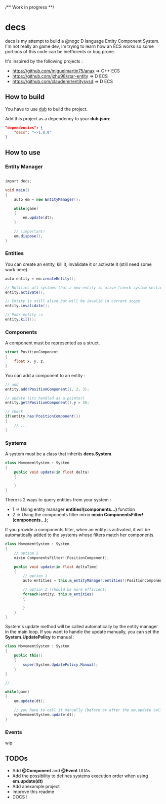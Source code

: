 /** Work in progress **/

decs
===========

decs is my attempt to build a @nogc D language Entity Component System. 
I'm not really an game dev, im trying to learn how an ECS works so some portions of this code can be inefficients or bug prone.

It's inspired by the following projects : 

* https://github.com/miguelmartin75/anax  => C++ ECS
* https://github.com/jzhu98/star-entity   => D ECS
* https://github.com/claudemr/entitysysd  => D ECS

## How to build

You have to use [dub](https://code.dlang.org/download) to build the project.

Add this project as a dependency to your **dub.json**:

```json
"dependencies": {
    "decs": "~>1.0.0"
}
```

## How to use

### Entity Manager

```cs

import decs;

void main()
{
    auto em = new EntityManager();

    while(game)
    {
        em.update(dt);
    }
    
    // !important!
    em.dispose();
}

```

### Entities

You can create an entity, kill it, invalidate it or activate it (still need some work here). 

```cs
auto entity = em.createEntity();

// Notifies all systems that a new entity is alive (check system section to understand this part)
entity.activate();

// Entity is still alive but will be invalid in current scope
entity.invalidate();

// Poor entity :<
entity.kill();
```

### Components

A component must be represented as a struct.

```cs
struct PositionComponent
{
    float x, y, z;
}
```

You can add a component to an entity :

```cs
// add
entity.add!PositionComponent(1, 2, 3);

// update (its handled as a pointer)
entity.get!PositionComponent().y = 50;

// check
if(entity.has!PositionComponent())
{
    // ...
}
```
### Systems

A system must be a class that inherits **decs.System**.

```cs
class MovementSystem : System
{
    public void update(in float delta)
    {

    }
}
```
There is 2 ways to query entities from your system : 

* 1 => Using entity manager **entities!(components...)** function
* 2 => Using the components filter mixin **mixin ComponentsFilter!(components...);**


If you provide a components filter, when an entity is activated, it will be automatically added to the systems whose filters match her components.

```cs
class MovementSystem : System
{
    // option 2
    mixin ComponentsFilter!(PositionComponent);

    public void update(in float deltaTime)
    {
        // option 1
        auto entities = this.m_entityManager.entities!(PositionComponent);

        // option 2 (should be more efficient)
        foreach(entity; this.m_entities)
        {

        }
    }
}
```
System's update method will be called automatically by the entity manager in the main loop. If you want to handle the update manually, you can set the **System.UpdatePolicy** to manual :

```cs
class MovementSystem : System
{
    public this()
    {
        super(System.UpdatePolicy.Manual);
    }
}

// ...

while(game)
{
    em.update(dt);

    // you have to call it manually (before or after the em.update call)
    myMovementSystem.update(dt);
}
```

### Events

wip

## TODOs

* Add **@Component** and **@Event** UDAs
* Add the possibility to defines systems execution order when using **em.update(dt)**
* Add anexample project
* Improve this readme
* DOCS !
